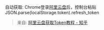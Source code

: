 自动获取: Chrome登录[阿里云盘](https://www.aliyundrive.com/drive/)后，控制台粘贴 JSON.parse(localStorage.token).refresh_token  


> 来自: [阿里云盘获取Token教程 - 知乎](https://zhuanlan.zhihu.com/p/673371650)
>

